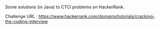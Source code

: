 Some solutions (in Java) to CTCI problems on HackerRank.

Challenge URL : https://www.hackerrank.com/domains/tutorials/cracking-the-coding-interview
 
